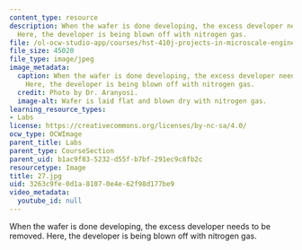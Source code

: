 ```yaml
---
content_type: resource
description: When the wafer is done developing, the excess developer needs to be removed.
  Here, the developer is being blown off with nitrogen gas.
file: /ol-ocw-studio-app/courses/hst-410j-projects-in-microscale-engineering-for-the-life-sciences-spring-2007/3263c9fe0d1a81070e4e62f98d177be9_27.jpg
file_size: 45020
file_type: image/jpeg
image_metadata:
  caption: When the wafer is done developing, the excess developer needs to be removed.
    Here, the developer is being blown off with nitrogen gas.
  credit: Photo by Dr. Aranyosi.
  image-alt: Wafer is laid flat and blown dry with nitrogen gas.
learning_resource_types:
- Labs
license: https://creativecommons.org/licenses/by-nc-sa/4.0/
ocw_type: OCWImage
parent_title: Labs
parent_type: CourseSection
parent_uid: b1ac9f83-5232-d55f-b7bf-291ec9c8fb2c
resourcetype: Image
title: 27.jpg
uid: 3263c9fe-0d1a-8107-0e4e-62f98d177be9
video_metadata:
  youtube_id: null
---
```

When the wafer is done developing, the excess developer needs to be removed. Here, the developer is being blown off with nitrogen gas.